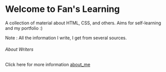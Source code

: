 # Welcome to Fan's Learning

A collection of material about HTML, CSS, and others. Aims for self-learning  and my  portfolio :)

Note : All the information I write, I get from several sources.

###### About Writers 
Click here for more information [about_me](https://www.linkedin.com/in/azmi-refani-223482207/)

